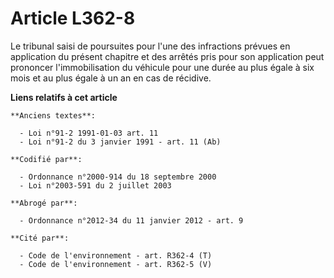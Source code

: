 # Article L362-8

Le tribunal saisi de poursuites pour l'une des infractions prévues en application du présent chapitre et des arrêtés pris
pour son application peut prononcer l'immobilisation du véhicule pour une durée au plus égale à six mois et au plus égale à
un an en cas de récidive.

**Liens relatifs à cet article**

	**Anciens textes**:

	  - Loi n°91-2 1991-01-03 art. 11
	  - Loi n°91-2 du 3 janvier 1991 - art. 11 (Ab)

	**Codifié par**:

	  - Ordonnance n°2000-914 du 18 septembre 2000
	  - Loi n°2003-591 du 2 juillet 2003

	**Abrogé par**:

	  - Ordonnance n°2012-34 du 11 janvier 2012 - art. 9

	**Cité par**:

	  - Code de l'environnement - art. R362-4 (T)
	  - Code de l'environnement - art. R362-5 (V)
